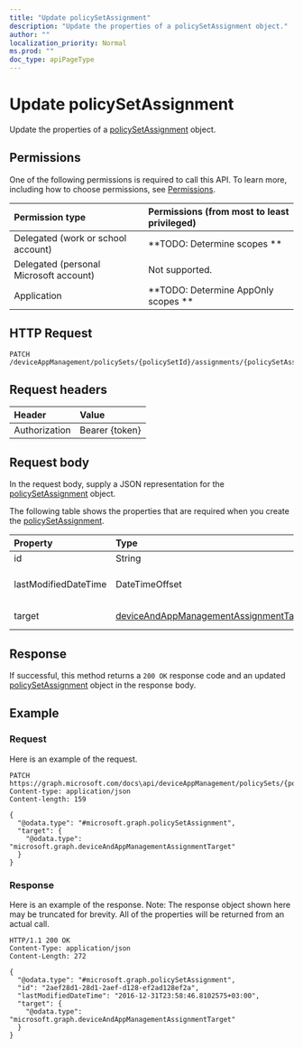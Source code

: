 ```yaml
---
title: "Update policySetAssignment"
description: "Update the properties of a policySetAssignment object."
author: ""
localization_priority: Normal
ms.prod: ""
doc_type: apiPageType
---
```


# Update policySetAssignment

Update the properties of a [policySetAssignment](../resources/policysetassignment.md) object.

## Permissions
One of the following permissions is required to call this API. To learn more, including how to choose permissions, see [Permissions](/concepts/permissions-reference.md).

|Permission type|Permissions (from most to least privileged)|
|:---|:---|
|Delegated (work or school account)|**TODO: Determine scopes **|
|Delegated (personal Microsoft account)|Not supported.|
|Application|**TODO: Determine AppOnly scopes **|

## HTTP Request
<!-- {
  "blockType": "ignored"
}
-->
``` http
PATCH /deviceAppManagement/policySets/{policySetId}/assignments/{policySetAssignmentId}
```

## Request headers
|Header|Value|
|:---|:---|
|Authorization|Bearer {token}|

## Request body
In the request body, supply a JSON representation for the [policySetAssignment](../resources/policySetAssignment.md) object.

The following table shows the properties that are required when you create the [policySetAssignment](../resources/policysetassignment.md).

|Property|Type|Description|
|:---|:---|:---|
|id|String| Inherited from [entity](../resources/entity.md)|
|lastModifiedDateTime|DateTimeOffset|Last modified time of the PolicySetAssignment.|
|target|[deviceAndAppManagementAssignmentTarget](../resources/intune-apps-deviceAndAppManagementAssignmentTarget.md)|The target group of PolicySetAssignment|



## Response
If successful, this method returns a `200 OK` response code and an updated [policySetAssignment](../resources/policysetassignment.md) object in the response body.

## Example

### Request
Here is an example of the request.
<!-- {
  "blockType": "request",
  "name": "update_policysetassignment"
}
-->
``` http
PATCH https://graph.microsoft.com/docs\api/deviceAppManagement/policySets/{policySetId}/assignments/{policySetAssignmentId}
Content-type: application/json
Content-length: 159

{
  "@odata.type": "#microsoft.graph.policySetAssignment",
  "target": {
    "@odata.type": "microsoft.graph.deviceAndAppManagementAssignmentTarget"
  }
}
```

### Response
Here is an example of the response. Note: The response object shown here may be truncated for brevity. All of the properties will be returned from an actual call.
<!-- {
  "blockType": "response",
  "truncated": true
}
-->
``` http
HTTP/1.1 200 OK
Content-Type: application/json
Content-Length: 272

{
  "@odata.type": "#microsoft.graph.policySetAssignment",
  "id": "2aef28d1-28d1-2aef-d128-ef2ad128ef2a",
  "lastModifiedDateTime": "2016-12-31T23:58:46.8102575+03:00",
  "target": {
    "@odata.type": "microsoft.graph.deviceAndAppManagementAssignmentTarget"
  }
}
```


